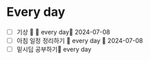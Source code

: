 # Every day
- [ ] 기상 🔺 🔁 every day📅 2024-07-08 
- [ ] 아침 일정 정리하기 🔁 every day 📅 2024-07-08 
- [ ] 밑시딥 공부하기🔁 every day 